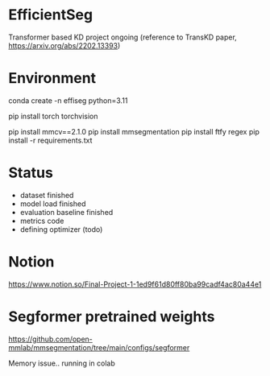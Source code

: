 # EfficientSeg
Transformer based KD project ongoing (reference to TransKD paper, https://arxiv.org/abs/2202.13393)

# Environment
conda create -n effiseg python=3.11

pip install torch torchvision

pip install mmcv==2.1.0
pip install mmsegmentation
pip install ftfy regex
pip install -r requirements.txt

# Status
- dataset finished
- model load finished
- evaluation baseline finished
- metrics code 
- defining optimizer (todo)

# Notion
https://www.notion.so/Final-Project-1-1ed9f61d80ff80ba99cadf4ac80a44e1

# Segformer pretrained weights
https://github.com/open-mmlab/mmsegmentation/tree/main/configs/segformer 



Memory issue.. running in colab